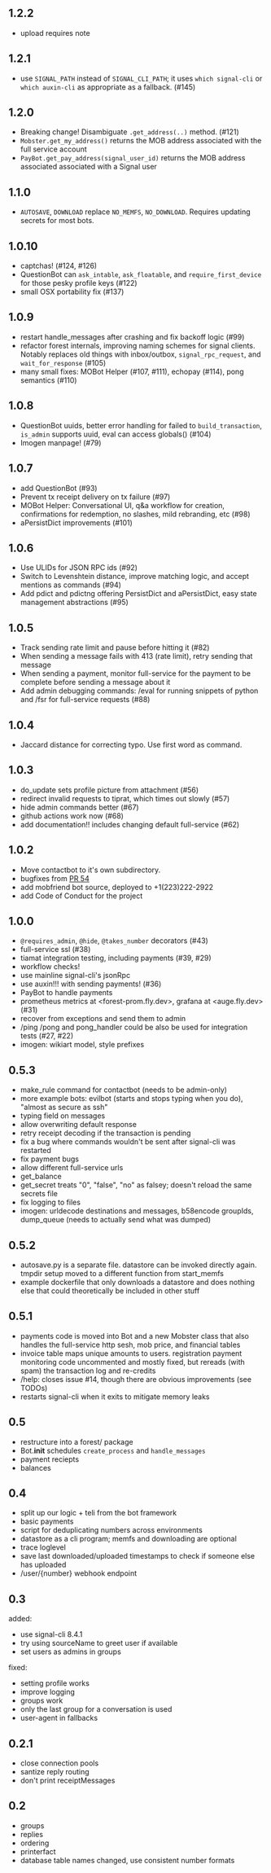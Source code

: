 ## 1.2.2

- upload requires note

## 1.2.1

- use `SIGNAL_PATH` instead of `SIGNAL_CLI_PATH`; it uses `which signal-cli` or `which auxin-cli` as appropriate as a fallback. (#145)

## 1.2.0

- Breaking change! Disambiguate `.get_address(..)` method. (#121)
- `Mobster.get_my_address()` returns the MOB address associated with the full service account
- `PayBot.get_pay_address(signal_user_id)` returns the MOB address associated associated with a Signal user

## 1.1.0

- `AUTOSAVE`, `DOWNLOAD` replace `NO_MEMFS`, `NO_DOWNLOAD`. Requires updating secrets for most bots.

## 1.0.10

- captchas! (#124, #126)
- QuestionBot can `ask_intable`, `ask_floatable`, and `require_first_device` for those pesky profile keys (#122)
- small OSX portability fix (#137)

## 1.0.9

- restart handle_messages after crashing and fix backoff logic (#99)
- refactor forest internals, improving naming schemes for signal clients. Notably replaces old things with inbox/outbox, `signal_rpc_request`, and `wait_for_response` (#105)
- many small fixes: MOBot Helper (#107, #111), echopay (#114), pong semantics (#110)

## 1.0.8

- QuestionBot uuids, better error handling for failed to `build_transaction`, `is_admin` supports uuid, eval can access globals() (#104)
- Imogen manpage! (#79)


## 1.0.7

- add QuestionBot (#93)
- Prevent tx receipt delivery on tx failure (#97)
- MOBot Helper: Conversational UI, q&a workflow for creation, confirmations for redemption, no slashes, mild rebranding, etc (#98)
- aPersistDict improvements (#101)

## 1.0.6

- Use ULIDs for JSON RPC ids (#92)
- Switch to Levenshtein distance, improve matching logic, and accept mentions as commands (#94)
- Add pdict and pdictng offering PersistDict and aPersistDict, easy state management abstractions (#95)

## 1.0.5

- Track sending rate limit and pause before hitting it (#82)
- When sending a message fails with 413 (rate limit), retry sending that message
- When sending a payment, monitor full-service for the payment to be complete before sending a message about it
- Add admin debugging commands: /eval for running snippets of python and /fsr for full-service requests  (#88)

## 1.0.4

- Jaccard distance for correcting typo. Use first word as command.

## 1.0.3

- do_update sets profile picture from attachment (#56)
- redirect invalid requests to tiprat, which times out slowly (#57)
- hide admin commands better (#67)
- github actions work now (#68)
- add documentation!! includes changing default full-service (#62)

## 1.0.2

- Move contactbot to it's own subdirectory.
- bugfixes from [PR 54](https://github.com/mobilecoinofficial/forest/pull/54/files)
- add mobfriend bot source, deployed to +1(223)222-2922
- add Code of Conduct for the project

## 1.0.0

- `@requires_admin`, `@hide`, `@takes_number` decorators (#43)
- full-service ssl (#38)
- tiamat integration testing, including payments (#39, #29)
- workflow checks!
- use mainline signal-cli's jsonRpc
- use auxin!!! with sending payments! (#36)
- PayBot to handle payments
- prometheus metrics at <forest-prom.fly.dev>, grafana at <auge.fly.dev>  (#31)
- recover from exceptions and send them to admin
- /ping /pong and pong_handler could be also be used for integration tests (#27, #22)
- imogen: wikiart model, style prefixes

## 0.5.3

- make_rule command for contactbot (needs to be admin-only)
- more example bots: evilbot (starts and stops typing when you do), "almost as secure as ssh"
- typing field on messages
- allow overwriting default response
- retry receipt decoding if the transaction is pending
- fix a bug where commands wouldn't be sent after signal-cli was restarted
- fix payment bugs
- allow different full-service urls
- get_balance
- get_secret treats "0", "false", "no" as falsey; doesn't reload the same secrets file
- fix logging to files
- imogen: urldecode destinations and messages, b58encode groupIds, dump_queue (needs to actually send what was dumped)

## 0.5.2

- autosave.py is a separate file. datastore can be invoked directly again. tmpdir setup moved to a different function from start_memfs
- example dockerfile that only downloads a datastore and does nothing else that could theoretically be included in other stuff

## 0.5.1

- payments code is moved into Bot and a new Mobster class that also handles the full-service http sesh, mob price, and financial tables
- invoice table maps unique amounts to users. registration payment monitoring code uncommented and mostly fixed, but rereads (with spam) the transaction log and re-credits
- /help: closes issue #14, though there are obvious improvements (see TODOs)
- restarts signal-cli when it exits to mitigate memory leaks


## 0.5

- restructure into a forest/ package
- Bot.__init__ schedules `create_process` and `handle_messages`
- payment reciepts
- balances

## 0.4

- split up our logic + teli from the bot framework
- basic payments
- script for deduplicating numbers across environments
- datastore as a cli program; memfs and downloading are optional
- trace loglevel
- save last downloaded/uploaded timestamps to check if someone else has uploaded
- /user/{number} webhook endpoint

## 0.3

added:
- use signal-cli 8.4.1
- try using sourceName to greet user if available
- set users as admins in groups

fixed:
- setting profile works
- improve logging
- groups work
- only the last group for a conversation is used
- user-agent in fallbacks

## 0.2.1
- close connection pools
- santize reply routing
- don't print receiptMessages

## 0.2

- groups
- replies
- ordering
- printerfact
- database table names changed, use consistent number formats
